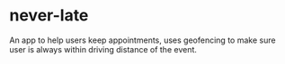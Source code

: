 # never-late
An app to help users keep appointments, uses geofencing to make sure user is always within driving distance of the event.
